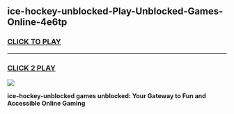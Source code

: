 
## ice-hockey-unblocked-Play-Unblocked-Games-Online-4e6tp
<h3>
<a href="https://premium76.site?title=ice-hockey-unblocked&ref=25A">CLICK TO PLAY</a></h3>
<hr>

<h3>
<a href="https://premium76.site?title=ice-hockey-unblocked&ref=25A">CLICK 2 PLAY</a>
  
</h3>

<a href="https://premium76.site?title=ice-hockey-unblocked&ref=25A"><img src="https://clearcache.store/games.png"></a>


**ice-hockey-unblocked games unblocked: Your Gateway to Fun and Accessible Online Gaming**
